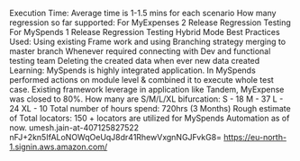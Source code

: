 Execution Time:
Average time is 1-1.5 mins for each scenario
How many regression so far supported:
For MyExpenses 2 Release Regression Testing
For MySpends 1 Release Regression Testing
Hybrid Mode
Best Practices Used:
Using existing Frame work and using Branching strategy merging to master branch
Whenever required connecting with Dev and functional testing team 
Deleting the created data when ever new data created
Learning:
MySpends is highly integrated application. In MySpends  performed actions on module level & combined it to execute whole test case.
Existing framework leverage in application like Tandem, MyExpense was closed to 80%.
How many are S/M/L/XL bifurcation:
S - 18
M - 37
L - 24
XL - 10
Total number of hours spend:
720hrs (3 Months)
Rough estimate of Total locators:
150 + locators are utilized for MySpends Automation as of now.
umesh.jain-at-407125827522	nFJ+2kn5IfALoNOWqOeUqJ8dr41RhewVxgnNGJFvkG8=
https://eu-north-1.signin.aws.amazon.com/
